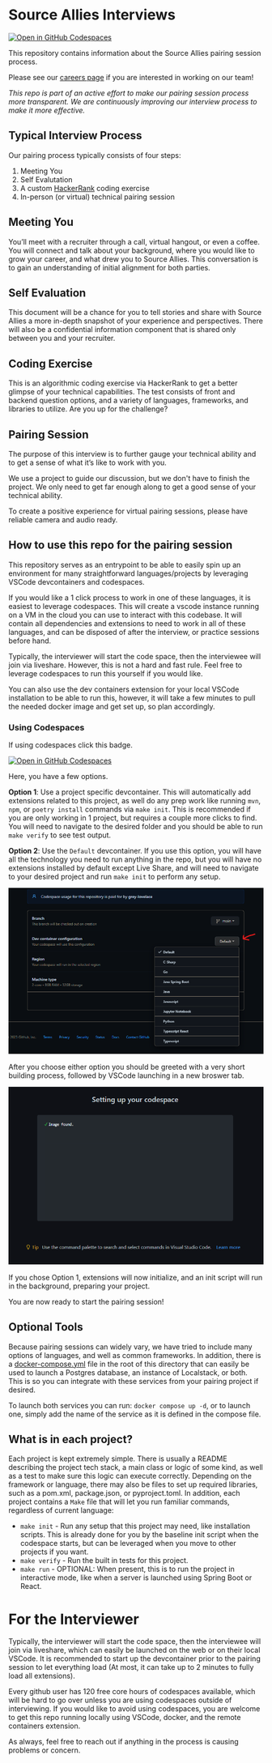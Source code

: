 # Source Allies Interviews

[![Open in GitHub Codespaces](https://github.com/codespaces/badge.svg)](https://github.com/codespaces/new?hide_repo_select=true&ref=main&repo=704560088&skip_quickstart=true)

This repository contains information about the Source Allies pairing session process.

Please see our [careers page](https://www.sourceallies.com/careers/) if you are interested in working on our team!

_This repo is part of an active effort to make our pairing session process more transparent. We are continuously improving our interview process to make it more effective._

## Typical Interview Process

Our pairing process typically consists of four steps:

1. Meeting You
2. Self Evalutation
3. A custom [HackerRank](https://www.hackerrank.com/) coding exercise
4. In-person (or virtual) technical pairing session 

## Meeting You

You’ll meet with a recruiter through a call, virtual hangout, or even a coffee. You will connect and talk about your background, where you would like to grow your career, and what drew you to Source Allies. This conversation is to gain an understanding of initial alignment for both parties.

## Self Evaluation

This document will be a chance for you to tell stories and share with Source Allies a more in-depth snapshot of your experience and perspectives. There will also be a confidential information component that is shared only between you and your recruiter. 

## Coding Exercise

This is an algorithmic coding exercise via HackerRank to get a better glimpse of your technical capabilities. The test consists of front and backend question options, and a variety of languages, frameworks, and libraries to utilize. Are you up for the challenge?

## Pairing Session

The purpose of this interview is to further gauge your technical ability and to get a sense of what it’s like to work with you. 

We use a project to guide our discussion, but we don't have to finish the project. We only need to get far enough along to get a good sense of your technical ability.

To create a positive experience for virtual pairing sessions, please have reliable camera and audio ready.

## How to use this repo for the pairing session

This repository serves as an entrypoint to be able to easily spin up an environment for many straightforward languages/projects by leveraging VSCode devcontainers and codespaces.

If you would like a 1 click process to work in one of these languages, it is easiest to leverage codespaces. This will create a vscode instance running on a VM in the cloud you can use to interact with this codebase.  It will contain all dependencies and extensions to need to work in all of these languages, and can be disposed of after the interview, or practice sessions before hand.

Typically, the interviewer will start the code space, then the interviewee will join via liveshare. However, this is not a hard and fast rule. Feel free to leverage codespaces to run this yourself if you would like.

You can also use the dev containers extension for your local VSCode installation to be able to run this, however, it will take a few minutes to pull the needed docker image and get set up, so plan accordingly.


### Using Codespaces

If using codespaces click this badge.

[![Open in GitHub Codespaces](https://github.com/codespaces/badge.svg)](https://github.com/codespaces/new?hide_repo_select=true&ref=main&repo=704560088&skip_quickstart=true)

Here, you have a few options.

__Option 1__: Use a project specific devcontainer.  This will automatically add extensions related to this project, as well do any prep work like running `mvn`, `npm`, or `poetry install` commands via `make init`.  This is recommended if you are only working in 1 project, but requires a couple more clicks to find. You will need to navigate to the desired folder and you should be able to run `make verify` to see test output.

__Option 2__: Use the `Default` devcontainer.  If you use this option, you will have all the technology you need to run anything in the repo, but you will have no extensions installed by default except Live Share, and will need to navigate to your desired project and run `make init` to perform any setup.

![Launch Codespace](resources/media/LaunchCodespace.png)

After you choose either option you should be greeted with a very short building process, followed by VSCode launching in a new broswer tab.

![Codespace Launching](resources/media/CodespaceLaunching.png)

If you chose Option 1, extensions will now initialize, and an init script will run in the background, preparing your project.

You are now ready to start the pairing session!

## Optional Tools

Because pairing sessions can widely vary, we have tried to include many options of languages, and well as common frameworks. In addition, there is a [docker-compose.yml](docker-compose.yml) file in the root of this directory that can easily be used to launch a Postgres database, an instance of Localstack, or both.  This is so you can integrate with these services from your pairing project if desired.

To launch both services you can run: `docker compose up -d`, or to launch one, simply add the name of the service as it is defined in the compose file.

## What is in each project?

Each project is kept extremely simple.  There is usually a README describing the project tech stack, a main class or logic of some kind, as well as a test to make sure this logic can execute correctly.  Depending on the framework or language, there may also be files to set up required libraries, such as a pom.xml, package.json, or pyproject.toml.  In addition, each project contains a `Make` file that will let you run familiar commands, regardless of current language:

- `make init` - Run any setup that this project may need, like installation scripts.  This is already done for you by the baseline init script when the codespace starts, but can be leveraged when you move to other projects if you want.
- `make verify` -  Run the built in tests for this project.
- `make run` - OPTIONAL: When present, this is to run the project in interactive mode, like when a server is launched using Spring Boot or React.

# For the Interviewer

Typically, the interviewer will start the code space, then the interviewee will join via liveshare, which can easily be launched on the web or on their local VSCode. It is recommended to start up the devcontainer prior to the pairing session to let everything load (At most, it can take up to 2 minutes to fully load all extensions).

Every github user has 120 free core hours of codespaces available, which will be hard to go over unless you are using codespaces outside of interviewing. If you would like to avoid using codespaces, you are welcome to get this repo running locally using VSCode, docker, and the remote containers extension.

As always, feel free to reach out if anything in the process is causing problems or concern.
